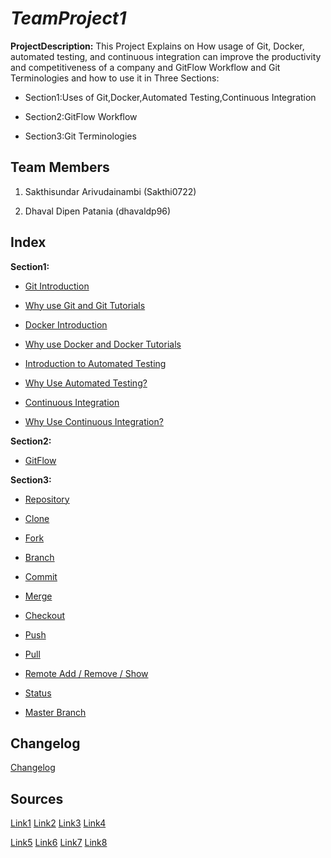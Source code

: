 # ***TeamProject1***
**ProjectDescription:** This Project Explains on How usage of Git, Docker, automated testing, and continuous integration can improve the productivity and competitiveness of a company and GitFlow Workflow and Git Terminologies and how to use it in Three Sections:

- Section1:Uses of Git,Docker,Automated Testing,Continuous Integration

- Section2:GitFlow Workflow

- Section3:Git Terminologies
## Team Members

1. Sakthisundar Arivudainambi (Sakthi0722)

1. Dhaval Dipen Patania (dhavaldp96)

## Index

**Section1:**
- [Git Introduction](Introduction%20to%20Git.md)

- [Why use Git and Git Tutorials](Why%20Git.md)

- [Docker Introduction](Introduction%20to%20Docker.md)

- [Why use Docker and Docker Tutorials](Why%20Docker.md)

- [Introduction to Automated Testing](Automated%20Testing.md)

- [Why Use Automated Testing?](Why%20Automated%20Testing.md)

- [Continuous Integration](Continuous%20Integration.md)

- [Why Use Continuous Integration?](Why%20Continuous%20Integration.md)

**Section2:**
- [GitFlow](GitFlow.md)

**Section3:**
- [Repository](Repository.md)

- [Clone](Clone.md)

- [Fork](Fork.md)

- [Branch](Branch.md)

- [Commit](Commit.md)

- [Merge](Merge.md)

- [Checkout](Checkout.md)

- [Push](Push.md)

- [Pull](Pull.md)

- [Remote Add / Remove / Show](Remote%20add_remove_show.md)

- [Status](Status.md)

- [Master Branch](Master%20Branch.md)

## Changelog

[Changelog](changelog.md)

## Sources

[Link1](https://guides.github.com/)
[Link2](https://try.github.io/)
[Link3](https://docs.docker.com/get-started/overview/)
[Link4](https://dzone.com/articles/introduction-to-docker-1#:~:text=Docker%20is%20an%20open%20platform,isolated%20environment%20called%20a%20container.)

[Link5](https://opensource.com/resources/what-docker)
[Link6](https://www.tutorialspoint.com/docker/index.htm)
[Link7](https://smartbear.com/solutions/automated-testing/#:~:text=Vastly%20Increases%20Your%20Test%20Coverage,to%20help%20improve%20software%20quality.&text=Test%20automation%20can%20easily%20execute,is%20impossible%20with%20manual%20tests.)
[Link8](https://git-scm.com/book/en/v2/Getting-Started-The-Command-Line)
